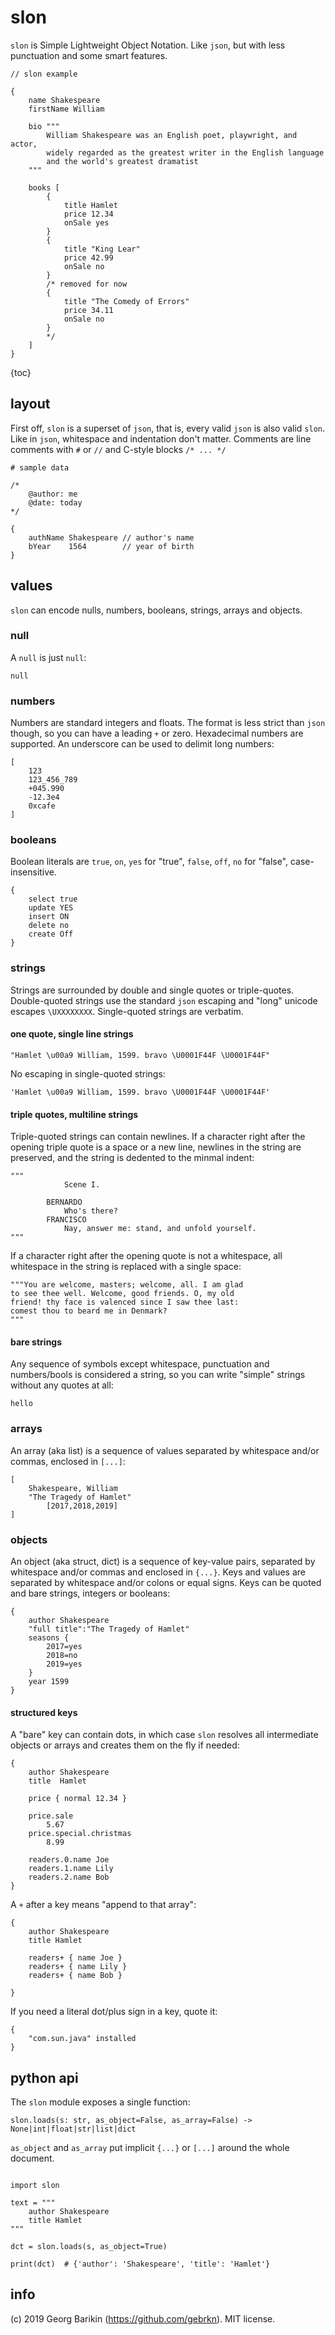 # slon

`slon` is Simple Lightweight Object Notation. Like `json`, but with less punctuation and some smart features.

```EXAMPLE
// slon example

{
    name Shakespeare
    firstName William
    
    bio """
        William Shakespeare was an English poet, playwright, and actor, 
        widely regarded as the greatest writer in the English language 
        and the world's greatest dramatist    
    """
    
    books [
        {
            title Hamlet
            price 12.34
            onSale yes
        }
        {
            title "King Lear"
            price 42.99
            onSale no
        }
        /* removed for now
        {
            title "The Comedy of Errors"
            price 34.11
            onSale no
        }
        */
    ]
}
```


{toc}


## layout

First off, `slon` is a superset of `json`, that is, every valid `json` is also valid `slon`. Like in `json`, whitespace and indentation don't matter. Comments are line comments with `#` or `//` and C-style blocks `/* ... */`


```EXAMPLE
# sample data

/*
    @author: me
    @date: today
*/

{
    authName Shakespeare // author's name
    bYear    1564        // year of birth
}  
```

## values 

`slon` can encode nulls, numbers, booleans, strings, arrays and objects.

### null

A `null` is just `null`:

```EXAMPLE
null
```

### numbers

Numbers are standard integers and floats. The format is less strict than `json` though, so you can have a leading `+` or zero. Hexadecimal numbers are supported. An underscore can be used to delimit long numbers:

```EXAMPLE
[
    123
    123_456_789
    +045.990
    -12.3e4
    0xcafe
]
```

### booleans

Boolean literals are `true`, `on`, `yes` for "true", `false`, `off`, `no` for "false", case-insensitive.

```EXAMPLE
{
    select true
    update YES
    insert ON
    delete no
    create Off
}
```

### strings

Strings are surrounded by double and single quotes or triple-quotes. Double-quoted strings use the standard `json` escaping and "long" unicode escapes `\UXXXXXXXX`. Single-quoted strings are verbatim.  

#### one quote, single line strings

```EXAMPLE
"Hamlet \u00a9 William, 1599. bravo \U0001F44F \U0001F44F"
```

No escaping in single-quoted strings:

```EXAMPLE
'Hamlet \u00a9 William, 1599. bravo \U0001F44F \U0001F44F'
```

#### triple quotes, multiline strings

Triple-quoted strings can contain newlines. If a character right after the opening triple quote is a space or a new line, newlines in the string are preserved, and the string is dedented to the minmal indent:

```EXAMPLE
"""
            Scene I.        

        BERNARDO
            Who's there?
        FRANCISCO
            Nay, answer me: stand, and unfold yourself.
"""
```

If a character right after the opening quote is not a whitespace, all whitespace in the string is replaced with a single space:

```EXAMPLE
"""You are welcome, masters; welcome, all. I am glad
to see thee well. Welcome, good friends. O, my old
friend! thy face is valenced since I saw thee last:
comest thou to beard me in Denmark?
"""
```



#### bare strings

Any sequence of symbols except whitespace, punctuation and numbers/bools is considered a string, so you can write "simple" strings without any quotes at all: 

```EXAMPLE
hello
```

### arrays

An array (aka list) is a sequence of values separated by whitespace and/or commas, enclosed in `[...]`:
 
```EXAMPLE
[
    Shakespeare, William 
    "The Tragedy of Hamlet" 
        [2017,2018,2019]
]
```

### objects

An object (aka struct, dict) is a sequence of key-value pairs, separated by whitespace and/or commas and enclosed in `{...}`. Keys and values are separated by whitespace and/or colons or equal signs. Keys can be quoted and bare strings, integers or booleans:
 
```EXAMPLE
{
    author Shakespeare
    "full title":"The Tragedy of Hamlet"
    seasons {
        2017=yes 
        2018=no
        2019=yes
    } 
    year 1599
}
```

#### structured keys

A "bare" key can contain dots, in which case `slon` resolves all intermediate objects or arrays and creates them on the fly if needed:

```EXAMPLE
{
    author Shakespeare
    title  Hamlet
    
    price { normal 12.34 }
    
    price.sale   
        5.67
    price.special.christmas   
        8.99
    
    readers.0.name Joe
    readers.1.name Lily
    readers.2.name Bob
}
```

A `+` after a key means "append to that array":

```EXAMPLE
{
    author Shakespeare
    title Hamlet

    readers+ { name Joe }
    readers+ { name Lily }
    readers+ { name Bob }
    
}
```

If you need a literal dot/plus sign in a key, quote it:
```EXAMPLE
{
    "com.sun.java" installed
}
```

## python api

The `slon` module exposes a single function:

```
slon.loads(s: str, as_object=False, as_array=False) -> None|int|float|str|list|dict
```

`as_object` and `as_array` put implicit `{...}` or `[...]` around the whole document.

```

import slon

text = """
    author Shakespeare
    title Hamlet
"""

dct = slon.loads(s, as_object=True)

print(dct)  # {'author': 'Shakespeare', 'title': 'Hamlet'} 
```



## info

(c) 2019 Georg Barikin (https://github.com/gebrkn). MIT license.
